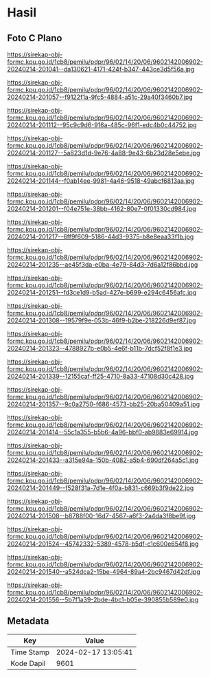 # Hasil

## Foto C Plano

https://sirekap-obj-formc.kpu.go.id/1cb8/pemilu/pdpr/96/02/14/20/06/9602142006902-20240214-201041--da130621-4171-424f-b347-443ce3d5f56a.jpg

https://sirekap-obj-formc.kpu.go.id/1cb8/pemilu/pdpr/96/02/14/20/06/9602142006902-20240214-201057--f9122f1a-9fc5-4884-a51c-29a40f3460b7.jpg

https://sirekap-obj-formc.kpu.go.id/1cb8/pemilu/pdpr/96/02/14/20/06/9602142006902-20240214-201112--95c9c9d6-916a-485c-96f1-edc4b0c44752.jpg

https://sirekap-obj-formc.kpu.go.id/1cb8/pemilu/pdpr/96/02/14/20/06/9602142006902-20240214-201127--5a823d1d-9e76-4a88-9e43-6b23d28e5ebe.jpg

https://sirekap-obj-formc.kpu.go.id/1cb8/pemilu/pdpr/96/02/14/20/06/9602142006902-20240214-201144--f0ab14ee-9981-4a46-9518-49abcf6813aa.jpg

https://sirekap-obj-formc.kpu.go.id/1cb8/pemilu/pdpr/96/02/14/20/06/9602142006902-20240214-201201--f04e751e-38bb-4162-80e7-0f01330cd984.jpg

https://sirekap-obj-formc.kpu.go.id/1cb8/pemilu/pdpr/96/02/14/20/06/9602142006902-20240214-201217--6ff9f609-5186-44d3-9375-b8e8eaa33f1b.jpg

https://sirekap-obj-formc.kpu.go.id/1cb8/pemilu/pdpr/96/02/14/20/06/9602142006902-20240214-201235--ae45f3da-e0ba-4e79-84d3-7d6a12f86bbd.jpg

https://sirekap-obj-formc.kpu.go.id/1cb8/pemilu/pdpr/96/02/14/20/06/9602142006902-20240214-201251--fd3ce1d9-b5ad-427e-b699-e294c6456afc.jpg

https://sirekap-obj-formc.kpu.go.id/1cb8/pemilu/pdpr/96/02/14/20/06/9602142006902-20240214-201308--19579f9e-053b-46f9-b2be-218226d9ef87.jpg

https://sirekap-obj-formc.kpu.go.id/1cb8/pemilu/pdpr/96/02/14/20/06/9602142006902-20240214-201323--4788927b-e0b5-4e6f-b11b-7dcf52f8f1e3.jpg

https://sirekap-obj-formc.kpu.go.id/1cb8/pemilu/pdpr/96/02/14/20/06/9602142006902-20240214-201339--12155caf-ff25-4710-8a33-47108d30c428.jpg

https://sirekap-obj-formc.kpu.go.id/1cb8/pemilu/pdpr/96/02/14/20/06/9602142006902-20240214-201357--9c0a2750-f686-4573-bb25-20ba50409a51.jpg

https://sirekap-obj-formc.kpu.go.id/1cb8/pemilu/pdpr/96/02/14/20/06/9602142006902-20240214-201414--55c1a355-b5b6-4a96-bbf0-ab9883e69914.jpg

https://sirekap-obj-formc.kpu.go.id/1cb8/pemilu/pdpr/96/02/14/20/06/9602142006902-20240214-201433--a315e94a-150b-4082-a5b4-690df264a5c1.jpg

https://sirekap-obj-formc.kpu.go.id/1cb8/pemilu/pdpr/96/02/14/20/06/9602142006902-20240214-201449--f528f31a-7d1e-4f0a-b831-c669b3f9de22.jpg

https://sirekap-obj-formc.kpu.go.id/1cb8/pemilu/pdpr/96/02/14/20/06/9602142006902-20240214-201508--b8788f00-16d7-4567-a6f3-2a4da3f8be9f.jpg

https://sirekap-obj-formc.kpu.go.id/1cb8/pemilu/pdpr/96/02/14/20/06/9602142006902-20240214-201524--45742332-5389-4578-b5df-c1c600e654f8.jpg

https://sirekap-obj-formc.kpu.go.id/1cb8/pemilu/pdpr/96/02/14/20/06/9602142006902-20240214-201540--a524dca2-15be-4964-89a4-2bc9467d42df.jpg

https://sirekap-obj-formc.kpu.go.id/1cb8/pemilu/pdpr/96/02/14/20/06/9602142006902-20240214-201556--5b7f1a39-2bde-4bc1-b05e-390855b589e0.jpg


## Metadata

| Key        | Value               |
| ---------- | ------------------- |
| Time Stamp | 2024-02-17 13:05:41 |
| Kode Dapil | 9601                |



